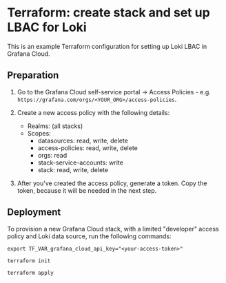 # Terraform: create stack and set up LBAC for Loki

This is an example Terraform configuration for setting up Loki LBAC in Grafana Cloud.

## Preparation

1. Go to the Grafana Cloud self-service portal -> Access Policies - e.g. `https://grafana.com/orgs/<YOUR_ORG>/access-policies`. 

1. Create a new access policy with the following details:
    - Realms: (all stacks)
    - Scopes:
        - datasources: read, write, delete
        - access-policies: read, write, delete
        - orgs: read
        - stack-service-accounts: write
        - stack: read, write, delete

1. After you've created the access policy, generate a token. Copy the token, because it will be needed in the next step.

## Deployment

To provision a new Grafana Cloud stack, with a limited "developer" access policy and Loki data source, run the following commands:

```
export TF_VAR_grafana_cloud_api_key="<your-access-token>"

terraform init

terraform apply
```

